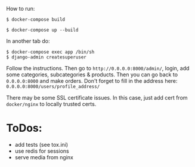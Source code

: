 How to run:

```
$ docker-compose build
```


```
$ docker-compose up --build
```

In another tab do:
```
$ docker-compose exec app /bin/sh
$ django-admin createsuperuser
```

Follow the instructions.
Then go to `http://0.0.0.0:8000/admin/`, login, add some categories, 
subcategories & products.
Then you can go back to `0.0.0.0:8000` and make orders. Don't forget to fill in 
the address here: `0.0.0.0:8000/users/profile_address/`

There may be some SSL certificate issues. In this case, just add cert 
from `docker/nginx` to locally trusted certs.


ToDos:
======

* add tests (see tox.ini)
* use redis for sessions
* serve media from nginx
